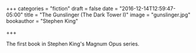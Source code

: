 +++
categories = "fiction"
draft = false
date = "2016-12-14T12:59:47-05:00"
title = "The Gunslinger (The Dark Tower I)"
image = "gunslinger.jpg"
bookauthor = "Stephen King"

+++

The first book in Stephen King's Magnum Opus series.


